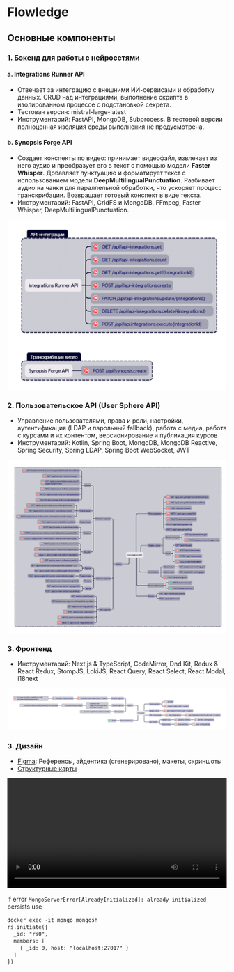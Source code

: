 # Flowledge

## Основные компоненты

### 1. **Бэкенд для работы с нейросетями**
#### a. **Integrations Runner API**
- Отвечает за интеграцию с внешними ИИ-сервисами и обработку данных. CRUD над интеграциями, выполнение скрипта в изолированном процессе с подстановкой секрета.
- Тестовая версия: mistral-large-latest
- Инструментарий: FastAPI, MongoDB, Subprocess. В тестовой версии полноценная изоляция среды выполнения не предусмотрена.

#### b. **Synopsis Forge API**
- Создает конспекты по видео: принимает видеофайл, извлекает из него аудио и преобразует его в текст с помощью модели **Faster Whisper**. Добавляет пунктуацию и форматирует текст с использованием модели **DeepMultilingualPunctuation**. Разбивает аудио на чанки для параллельной обработки, что ускоряет процесс транскрибации. Возвращает готовый конспект в виде текста.
- Инструментарий: FastAPI, GridFS и MongoDB, FFmpeg, Faster Whisper, DeepMultilingualPunctuation.

<img width="600px" src="https://github.com/wybin4/flowledge/blob/master/assets/neural-backend.png"/>

### 2. **Пользовательское API (User Sphere API)**
- Управление пользователями, права и роли, настройки, аутентификация (LDAP и парольный fallback), работа с медиа, работа с курсами и их контентом, версионирование и публикация курсов
- Инструментарий: Kotlin, Spring Boot, MongoDB, MongoDB Reactive, Spring Security, Spring LDAP, Spring Boot WebSocket, JWT

<img width="600px" src="https://github.com/wybin4/flowledge/blob/master/assets/user-sphere-backend.png"/>

### 3. **Фронтенд**
- Инструментарий: Next.js & TypeScript, CodeMirror, Dnd Kit, Redux & React Redux, StompJS, LokiJS, React Query, React Select, React Modal, i18next

<img width="600px" src="https://github.com/wybin4/flowledge/blob/master/assets/frontend.png"/>

### 3. **Дизайн**
- [Figma](https://www.figma.com/design/pbl6x7VHdzOTV24OEC1rdy/flowledge?node-id=704-34&t=B5dZqG2KaboCVLCc-1): Референсы, айдентика (сгенерировано), макеты, скриншоты
- [Структурные карты](https://xmind.ai/ra1CxfB7)

<video width="100%" controls>
  <source src="https://github.com/wybin4/flowledge/blob/master/assets/video.mp4" type="video/mp4">
  Ваш браузер не поддерживает видео.
</video>

if error `MongoServerError[AlreadyInitialized]: already initialized` persists use
```
docker exec -it mongo mongosh
rs.initiate({
  _id: "rs0",
  members: [
    { _id: 0, host: "localhost:27017" }
  ]
})
```
